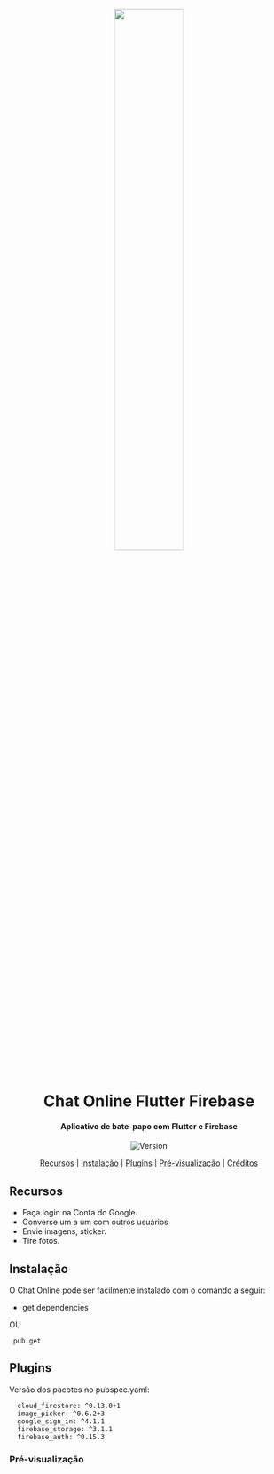 
<h1 align="center">
  <br>
  <img src="https://i.imgur.com/1fjwbvG.jpg" width="50%"></a>
  <br>
 Chat Online Flutter Firebase
  <br>
</h1>

<h4 align="center">Aplicativo de bate-papo com Flutter e Firebase</h4>

<p align="center">
     <img src="https://img.shields.io/appveyor/build/AnaCarolinaMoreira/Chat-Online-Flutter-Firebase" alt="Version">
</p>

<p align="center">
  <a href="#recursos">Recursos</a> |
  <a href="#instalação">Instalação</a> |
  <a href="#plugins">Plugins</a> |
  <a href="#pré-visualização">Pré-visualização</a> |
  <a href="#créditos">Créditos</a>
</p>


## Recursos

-  Faça login na Conta do Google.
-   Converse um a um com outros usuários 
-   Envie imagens, sticker.
-   Tire fotos.



## Instalação

O Chat Online pode ser facilmente instalado com o comando a seguir:

- get dependencies 

OU

```shell
 pub get
```

## Plugins

Versão dos pacotes no pubspec.yaml:

```shell
  cloud_firestore: ^0.13.0+1
  image_picker: ^0.6.2+3
  google_sign_in: ^4.1.1
  firebase_storage: ^3.1.1
  firebase_auth: ^0.15.3
```


### Pré-visualização





